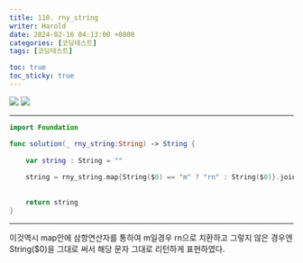 ```yaml
---
title: 110. rny_string
writer: Harold
date: 2024-02-16 04:13:00 +0800
categories: [코딩테스트]
tags: [코딩테스트]

toc: true
toc_sticky: true
---
```

![](https://velog.velcdn.com/images/haroldfromk/post/252d2966-4078-4a27-8bbf-7d7901811268/image.png)
![](https://velog.velcdn.com/images/haroldfromk/post/65c71716-6c17-4e73-a572-fa9bb37fa4c6/image.png)

---
```swift
import Foundation

func solution(_ rny_string:String) -> String {
    
    var string : String = ""
    
    string = rny_string.map{String($0) == "m" ? "rn" : String($0)}.joined()
    
    
    return string
}

```
---
이것역시 map안에 삼항연산자를 통하여 m일경우 rn으로 치환하고 그렇지 않은 경우엔 String($0)을 그대로 써서 해당 문자 그대로 리턴하게 표현하였다.